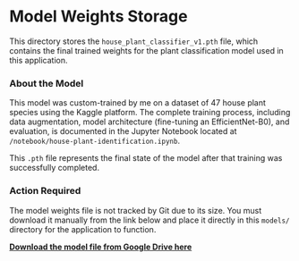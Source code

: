 # Model Weights Storage

This directory stores the `house_plant_classifier_v1.pth` file, which contains the final trained weights for the plant classification model used in this application.

### About the Model
This model was custom-trained by me on a dataset of 47 house plant species using the Kaggle platform. The complete training process, including data augmentation, model architecture (fine-tuning an EfficientNet-B0), and evaluation, is documented in the Jupyter Notebook located at `/notebook/house-plant-identification.ipynb`.

This `.pth` file represents the final state of the model after that training was successfully completed.

### Action Required
The model weights file is not tracked by Git due to its size. You must download it manually from the link below and place it directly in this `models/` directory for the application to function.

**[Download the model file from Google Drive here](https://drive.google.com/file/d/1qAICG_FhkrZAnGURVBRlp3KFsAgQ092t/view?usp=sharing)**